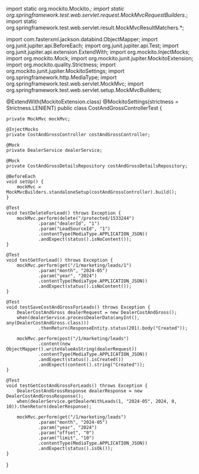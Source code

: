 import static org.mockito.Mockito.*;
import static org.springframework.test.web.servlet.request.MockMvcRequestBuilders.*;
import static org.springframework.test.web.servlet.result.MockMvcResultMatchers.*;

import com.fasterxml.jackson.databind.ObjectMapper;
import org.junit.jupiter.api.BeforeEach;
import org.junit.jupiter.api.Test;
import org.junit.jupiter.api.extension.ExtendWith;
import org.mockito.InjectMocks;
import org.mockito.Mock;
import org.mockito.junit.jupiter.MockitoExtension;
import org.mockito.quality.Strictness;
import org.mockito.junit.jupiter.MockitoSettings;
import org.springframework.http.MediaType;
import org.springframework.test.web.servlet.MockMvc;
import org.springframework.test.web.servlet.setup.MockMvcBuilders;

@ExtendWith(MockitoExtension.class)
@MockitoSettings(strictness = Strictness.LENIENT)
public class CostAndGrossControllerTest {

    private MockMvc mockMvc;

    @InjectMocks
    private CostAndGrossController costAndGrossController;

    @Mock
    private DealerService dealerService;

    @Mock
    private CostAndGrossDetailsRepository costAndGrossDetailsRepository;

    @BeforeEach
    void setUp() {
        mockMvc = MockMvcBuilders.standaloneSetup(costAndGrossController).build();
    }

    @Test
    void testDeleteForLead() throws Exception {
        mockMvc.perform(delete("/protected/1533244")
                .param("dealerId", "1")
                .param("LeadSourceId", "1")
                .contentType(MediaType.APPLICATION_JSON))
                .andExpect(status().isNoContent());
    }

    @Test
    void testGetForLead() throws Exception {
        mockMvc.perform(get("/1/marketing/leads/1")
                .param("month", "2024-05")
                .param("year", "2024")
                .contentType(MediaType.APPLICATION_JSON))
                .andExpect(status().isNoContent());
    }

    @Test
    void testSaveCostAndGrossForLeads() throws Exception {
        DealerCostAndGross dealerRequest = new DealerCostAndGross();
        when(dealerService.processDealerData(anyInt(), any(DealerCostAndGross.class)))
                .thenReturn(ResponseEntity.status(201).body("Created"));

        mockMvc.perform(post("/1/marketing/leads")
                .content(new ObjectMapper().writeValueAsString(dealerRequest))
                .contentType(MediaType.APPLICATION_JSON))
                .andExpect(status().isCreated())
                .andExpect(content().string("Created"));
    }

    @Test
    void testGetCostAndGrossForLeads() throws Exception {
        DealerCostAndGrossResponse dealerResponse = new DealerCostAndGrossResponse();
        when(dealerService.getDealerWithLeads(1, "2024-05", 2024, 0, 10)).thenReturn(dealerResponse);

        mockMvc.perform(get("/1/marketing/leads")
                .param("month", "2024-05")
                .param("year", "2024")
                .param("offset", "0")
                .param("limit", "10")
                .contentType(MediaType.APPLICATION_JSON))
                .andExpect(status().isOk());
    }
}
